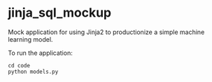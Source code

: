 # jinja_sql_mockup

Mock application for using Jinja2 to productionize a simple machine learning model.

To run the application:
```
cd code
python models.py
```
